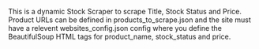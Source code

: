 This is a dynamic Stock Scraper to scrape Title, Stock Status and Price. Product URLs can be defined in products_to_scrape.json and the site must have a relevent websites_config.json config where you define the BeautifulSoup HTML tags for product_name, stock_status and price. 